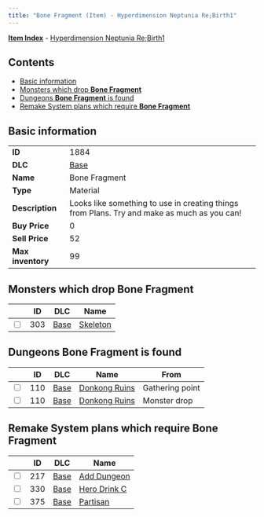 ```yaml
---
title: "Bone Fragment (Item) - Hyperdimension Neptunia Re;Birth1"
---
```


[**Item Index**](/neptunia/rb1/item/index.html) - [Hyperdimension Neptunia Re;Birth1](/neptunia/rb1)

## Contents

- [Basic information](#basic-information)
- [Monsters which drop **Bone Fragment**](#monsters-which-drop-bone-fragment)
- [Dungeons **Bone Fragment** is found](#dungeons-bone-fragment-is-found)
- [Remake System plans which require **Bone Fragment**](#remake-system-plans-which-require-bone-fragment)

## Basic information

|   |   |
| -- | -- |
| **ID** | 1884 |
| **DLC** | [Base](/neptunia/rb1/dlc/1-base.html) |
| **Name** | Bone Fragment |
| **Type** | Material |
| **Description** | Looks like something to use in creating things from Plans. Try and make as much as you can! |
| **Buy Price** | 0 |
| **Sell Price** | 52 |
| **Max inventory** | 99 |


## Monsters which drop **Bone Fragment**

|    | ID | DLC | Name |
| -- | -- | --- | ---- |
| <input type="checkbox" id="rb1-monster-1-303" class="trackbox" /> | 303 | [Base](/neptunia/rb1/dlc/1-base.html) | [Skeleton](/neptunia/rb1/monster/1-303-skeleton.html) |


## Dungeons **Bone Fragment** is found

|    | ID | DLC | Name | From |
| -- | -- | --- | ---- | ---- |
| <input type="checkbox" id="rb1-dungeon-1-110" class="trackbox" /> | 110 | [Base](/neptunia/rb1/dlc/1-base.html) | [Donkong Ruins](/neptunia/rb1/dungeon/1-110-donkong-ruins.html) | Gathering point |
| <input type="checkbox" id="rb1-dungeon-1-110" class="trackbox" /> | 110 | [Base](/neptunia/rb1/dlc/1-base.html) | [Donkong Ruins](/neptunia/rb1/dungeon/1-110-donkong-ruins.html) | Monster drop |


## Remake System plans which require **Bone Fragment**

|    | ID | DLC | Name |
| -- | -- | --- | ---- |
| <input type="checkbox" id="rb1-quest-1-217" class="trackbox" /> | 217 | [Base](/neptunia/rb1/dlc/1-base.html) | [Add Dungeon](/neptunia/rb1/quest/1-217-add-dungeon.html) |
| <input type="checkbox" id="rb1-quest-1-330" class="trackbox" /> | 330 | [Base](/neptunia/rb1/dlc/1-base.html) | [Hero Drink C](/neptunia/rb1/quest/1-330-hero-drink-c.html) |
| <input type="checkbox" id="rb1-quest-1-375" class="trackbox" /> | 375 | [Base](/neptunia/rb1/dlc/1-base.html) | [Partisan](/neptunia/rb1/quest/1-375-partisan.html) |
